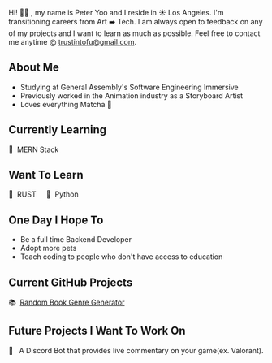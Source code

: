 Hi! 👋🏼 , my name is Peter Yoo and I reside in ☀️ Los Angeles. I'm transitioning careers from Art ➡️ Tech. I am always open to feedback on any of my projects and I want to learn as much as possible. Feel free to contact me anytime @ [trustintofu@gmail.com](trustintofu@gmail.com).

## About Me
- Studying at General Assembly's Software Engineering Immersive
- Previously worked in the Animation industry as a Storyboard Artist
- Loves everything Matcha 🍵

## Currently Learning
👀 &nbsp;MERN Stack

## Want To Learn
👾 &nbsp;RUST &nbsp;&nbsp;&nbsp; 🐍 &nbsp;Python

## One Day I Hope To
- Be a full time Backend Developer
- Adopt more pets
- Teach coding to people who don't have access to education

## Current GitHub Projects
📚 &nbsp;[Random Book Genre Generator](https://github.com/PeterSYoo/randomBookGenreGenerator)

## Future Projects I Want To Work On
🤖 &nbsp; A Discord Bot that provides live commentary on your game(ex. Valorant).
